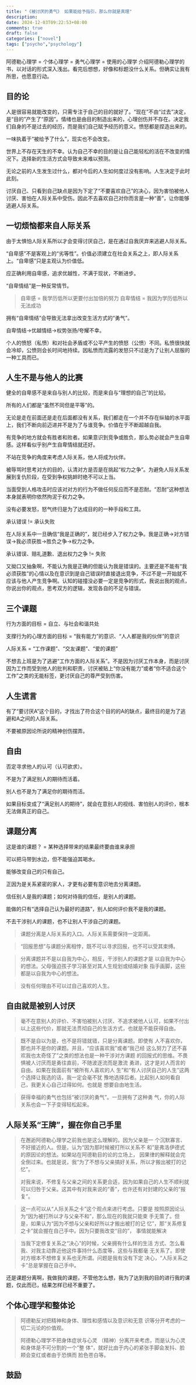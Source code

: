 ```yaml
---
title: "《被讨厌的勇气》 如果能给予指引，那么你就是真理"
description: 
date: 2024-12-03T09:22:53+08:00
comments: true
draft: false
categories: ["novel"]
tags: ["psycho","psychology"]
---
```

阿德勒心理学 = 个体心理学 = 勇气心理学 = 使用的心理学
介绍阿德勒心理学的书，以对话的形式深入浅出。看完后想想，好像和标题没什么关系。但确实让我有所思，也愿意行动。

## 目的论
人是很容易就能改变的，只需专注于自己的目的就好了。“现在”不由“过去”决定，是“目的”产生了“原因”。情绪也是由目的制造出来的，心理创伤并不存在。决定我们自身的不是过去的经历，而是我们自己赋予经历的意义。愤怒都是捏造出来的。

一味执着于“被给予了什么”，现实也不会改变。

世界上不存在天生的不幸。认为自己不幸的目的是让自己能轻松的活在不改变的情况下。选择新的生活方式会导致未来难以预测。

无论之前的人生发生过什么，都对今后的人生如何度过没有影响。人生决定于此时此刻。

讨厌自己、只看到自己缺点是因为下定了“不要喜欢自己”的决心，因为害怕被他人讨厌、害怕在人际关系中受伤。因此不去喜欢自己对你而言是一种“善”，让你能够逃避人际关系。

## 一切烦恼都来自人际关系
由于太惧怕人际关系所以才会变得讨厌自己，是在通过自我厌弃来逃避人际关系。

“自卑感”不是客观上的“劣等性”。价值必须建立在社会关系之上，即人际关系上。“自卑感”只是主观认为价值低。

应正确利用自卑感，追求优越性，不满于现状，不断进步。

“自卑情结”是一种反常情节。
>自卑感 = 我学历低所以更要付出加倍的努力
自卑情结 = 我因为学历低所以无法成功

拥有“自卑情结”会导致无法拿出改变生活方式的“勇气”。

自卑情结->优越情结->权势张扬/夸耀不幸。

个人的愤怒（私愤）和对社会矛盾或不公平产生的愤怒（公愤）不同。私愤很快就会冷却，公愤则会长时间地持续。因私愤而流露的发怒只不过是为了让别人屈服的一种工具而已。

## 人生不是与他人的比赛
健全的自卑感不是来自与别人的比较，而是来自与“理想的自己”的比较。

所有的人们都是“虽然不同但是平等”的。

无论是走在前面还是走在后面都没有关系，我们都走在一个并不存在纵轴的水平面上，我们不断向前迈进并不是为了与谁竞争。价值在于不断超越自我。

有竞争的地方就会有胜者和败者。如果意识到竞争或胜负，那么势必就会产生自卑感。这样看似乎别产生自卑情结就还好。

不站在竞争的角度来考虑人际关系，他人将成为伙伴。

被辱骂时思考对方的目的，认清对方是否是在挑起“权力之争”。为避免人际关系发展到复仇阶段，在受到争权挑衅时绝不可以上当。

当面受到人格攻击时应该对对方的行为不做任何反应而不是忍耐。“忍耐”这种想法本身就表明你依然拘泥于权力之争。

没有必要发怒，怒气终归是为了达成目的的一种手段和工具。

承认错误 != 承认失败

在人际关系中一旦确信“我是正确的”，就已经步入了权力之争。我是正确->对方错误->我必须获胜->胜负之争->权力之争。

承认错误、赔礼道歉、退出权力之争 != 失败

又拗口又抽象啊，不能认为我是正确的但能认为我是错误的。主要还是不能有“我必须获胜”的心情以及在意识到是自己错误时直接退出竞争，不过不是一开始就不应该与他人产生竞争啊。认知的碰撞没必要一定是竞争的形式，我说出我的观点，你说出你的观点，思考双方的逻辑，发现各自的不足与错误。

## 三个课题
行为方面的目标 = 自立、与社会和谐共处

支撑行为的心理方面的目标 = “我有能力”的意识、“人人都是我的伙伴”的意识

人际关系 = “工作课题”、“交友课题”、“爱的课题”

不想去上班是为了逃避“工作方面的人际关系”。不是因为讨厌工作本身，而是讨厌因为工作而受到他人的批判和职责，讨厌被贴上“你没有能力”或者“你不适合这个工作”之类的无能标签，更讨厌自己的尊严受到伤害。

## 人生谎言
有了“要讨厌A”这个目的，才找出了符合这个目的的A的缺点，最终目的是为了逃避和A之间的人际关系。
 
不要被原因论所说的精神创伤摆弄。

## 自由
否定寻求他人的认可（认可欲求）。

不是为了满足别人的期待而活着。

别人也不是为了满足你的期待而活。

如果目标变成了“满足别人的期待”，就会在意别人的视线、害怕别人的评价，根本无法做真正的自己。

## 课题分离
这是谁的课题？ = 某种选择带来的结果最终要由谁来承担

可以把马带到水边，但不能强迫其喝水。

能够改变自己的只有自己。

正因为是关系紧密的家人，才更有必要有意识地去分离课题。

信任别人是我的课题；如何对待我的信任，是别人的课题。

能做的只有“选择自己认为最好的道路”，别人如何评价我不是我的课题。

不去干涉别人的课题，也不让别人干涉自己的课题。

>课题分离是人际关系的入口。人际关系需要保持一定距离。

>“回报思想”与课题分离相悖，既不可以寻求回报，也不可以受其束缚。

>分离课题并不是以自我为中心，相反，干涉别人的课题才是
以自我为中心的想法。父母强迫孩子学习甚至对其人生规划或结婚对象
指手画脚，这些都是以自我为中心的想法。

>没有任何理由不可以过自己喜欢的人生。

## 自由就是被别人讨厌
>毫不在意别人的评价、不害怕被别人讨厌、不追求被他人认可，如果不付出以上这些代价，那就无法贯彻自己的生活方式，也就是不能获得自由。

>既不是自以为是，也不是将错就错，只是分离课题。即使有
人不喜欢你，那也并不是你的课题。并且，“应该喜欢我”或者“我己经
这么努力了还不喜欢我也太奇怪了”之类的想法也是一种干涉对方课题
的回报式的思维。不畏惧被人讨厌而是勇往直前，不随波逐流而是激流
勇进，这才是对人而言的自由。如果在我面前有“被所有人喜欢的人
生”和“有人讨厌自己的人生”这两个选择让我选的话，我一定会毫不犹
豫地选择后者。比起别人如何看自己，我更关心自己过得如何。也就是
想要自由地生活。

>获得幸福的勇气也包括“被讨厌的勇气”。一旦拥有了这种勇
气，你的人际关系也会一下子变得轻松起来。

## 人际关系“王牌”，握在你自己手里
>在邂逅阿德勒心理学之前我也是这么理解的。因为父亲是一
个沉默寡言、不好接近的人。但是，认为“因为那时候被打所以关系不
和”是弗洛伊德式的原因论的想法。如果站在阿德勒目的论的立场上，
因果律的解释就会完全倒过来。也就是说，我“为了不想与父亲搞好关系，所以才搬出被打的记忆”。
>
>对我来说，不修复与父亲之间的关系更合适，因为如果自己的人生不顺利就可以归咎于父亲。这其中有对我来说的“善”，也许还有对封建的父亲的“报复”。

>这一点可以从“人际关系之卡”这个观点来进行考虑。只要是
按照原因论认为“因为被打所以才与父亲不和”，那么现在的我就只能束
手无策了。但是，如果认为“因为不想与父亲和好所以才搬出被打的记
忆”，那“关系修复之卡”就会握在自己手中。因为只要我改变“目的”，
事情就能解决

>当我下定修复关系之“决心”的时候，父亲拥有什么样的生活
方式、怎么看我、对我主动靠近他这件事持什么态度等，这些与我都毫
无关系了。即使对方根本不想修复关系也无所谓。问题是我有没有下定
决心，“人际关系之卡”总是掌握在自己手中。

还是课题分离啊，我做我的课题，不管他怎么想，我为了达到我的目的进行我的课题，仅此而已，结果怎样已经不重要了。

## 个体心理学和整体论
>阿德勒反对把精神和身体、理性和感情以及意识和无意
识等分开考虑的一切二元论的价值观。
>
>阿德勒心理学不把身体症状与心灵
（精神）分离开来考虑，而是认为心灵和身体是不可分割的一个”整
体“，就好比由于内心的紧张手脚会发抖、脸颊会变红或者由于恐惧而
脸色苍白等。

## 鼓励

